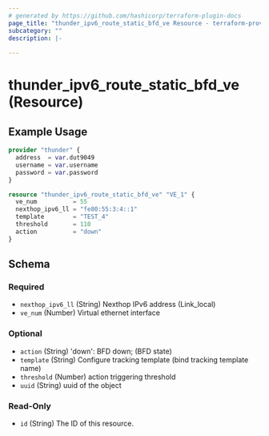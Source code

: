 ```yaml
---
# generated by https://github.com/hashicorp/terraform-plugin-docs
page_title: "thunder_ipv6_route_static_bfd_ve Resource - terraform-provider-thunder"
subcategory: ""
description: |-
  
---
```


# thunder_ipv6_route_static_bfd_ve (Resource)



## Example Usage

```terraform
provider "thunder" {
  address  = var.dut9049
  username = var.username
  password = var.password
}

resource "thunder_ipv6_route_static_bfd_ve" "VE_1" {
  ve_num          = 55
  nexthop_ipv6_ll = "fe80:55:3:4::1"
  template        = "TEST_4"
  threshold       = 110
  action          = "down"
}
```

<!-- schema generated by tfplugindocs -->
## Schema

### Required

- `nexthop_ipv6_ll` (String) Nexthop IPv6 address (Link_local)
- `ve_num` (Number) Virtual ethernet interface

### Optional

- `action` (String) 'down': BFD down;  (BFD state)
- `template` (String) Configure tracking template (bind tracking template name)
- `threshold` (Number) action triggering threshold
- `uuid` (String) uuid of the object

### Read-Only

- `id` (String) The ID of this resource.



